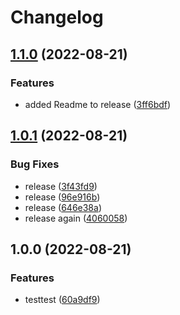 # Changelog

## [1.1.0](https://github.com/SteffenHankiewicz/markdownHelper/compare/v1.0.1...v1.1.0) (2022-08-21)


### Features

* added Readme to release ([3ff6bdf](https://github.com/SteffenHankiewicz/markdownHelper/commit/3ff6bdf24b97da7b64cd89aef41c5fa99b16f56c))

## [1.0.1](https://github.com/SteffenHankiewicz/markdownHelper/compare/v1.0.0...v1.0.1) (2022-08-21)


### Bug Fixes

* release ([3f43fd9](https://github.com/SteffenHankiewicz/markdownHelper/commit/3f43fd966074f555ef6ca4bf5eca5abe0f71f985))
* release ([96e916b](https://github.com/SteffenHankiewicz/markdownHelper/commit/96e916bdfd8f0181961b9e5cde2624cc8062e285))
* release ([646e38a](https://github.com/SteffenHankiewicz/markdownHelper/commit/646e38a98676b6bf9584b36bec77042df82f68b0))
* release again ([4060058](https://github.com/SteffenHankiewicz/markdownHelper/commit/4060058112142c5ba00bba444083ab25cf0a8cef))

## 1.0.0 (2022-08-21)


### Features

* testtest ([60a9df9](https://github.com/SteffenHankiewicz/markdownHelper/commit/60a9df9a29fbe9f12bf0849f4813e441f84d6974))
